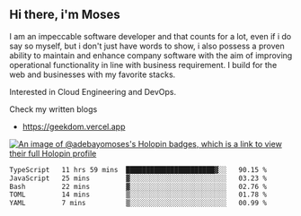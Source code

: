 ## Hi there, i'm Moses

I am an impeccable software developer and that counts for a lot, even if i do say so myself, but i don't just have words to show, i also possess a proven ability to maintain and enhance company software with the aim of improving operational functionality in line with business requirement. I build for the web and businesses with my favorite stacks.

Interested in Cloud Engineering and DevOps.

Check my written blogs
- https://geekdom.vercel.app

[![An image of @adebayomoses's Holopin badges, which is a link to view their full Holopin profile](https://holopin.me/adebayomoses)](https://holopin.io/@adebayomoses)

<!--START_SECTION:waka-->

```txt
TypeScript   11 hrs 59 mins  ██████████████████████▓░░   90.15 %
JavaScript   25 mins         ▓░░░░░░░░░░░░░░░░░░░░░░░░   03.23 %
Bash         22 mins         ▓░░░░░░░░░░░░░░░░░░░░░░░░   02.76 %
TOML         14 mins         ▒░░░░░░░░░░░░░░░░░░░░░░░░   01.78 %
YAML         7 mins          ▒░░░░░░░░░░░░░░░░░░░░░░░░   00.99 %
```

<!--END_SECTION:waka-->
